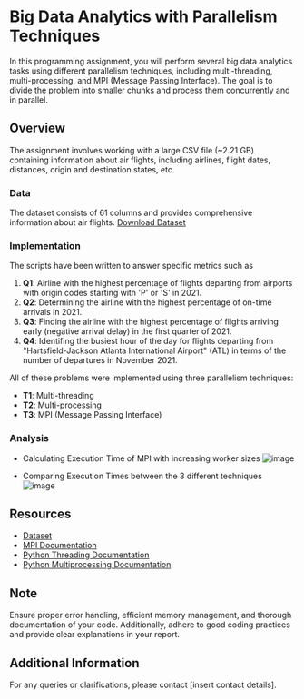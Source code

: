 # Big Data Analytics with Parallelism Techniques

In this programming assignment, you will perform several big data analytics tasks using different parallelism techniques, including multi-threading, multi-processing, and MPI (Message Passing Interface). The goal is to divide the problem into smaller chunks and process them concurrently and in parallel.

## Overview

The assignment involves working with a large CSV file (~2.21 GB) containing information about air flights, including airlines, flight dates, distances, origin and destination states, etc.

### Data

The dataset consists of 61 columns and provides comprehensive information about air flights. [Download Dataset](flight_data.csv)

### Implementation

The scripts have been written to answer specific metrics such as

1. **Q1**: Airline with the highest percentage of flights departing from airports with origin codes starting with 'P' or 'S' in 2021.
2. **Q2**: Determining the airline with the highest percentage of on-time arrivals in 2021.
3. **Q3**: Finding the airline with the highest percentage of flights arriving early (negative arrival delay) in the first quarter of 2021.
4. **Q4**: Identifing the busiest hour of the day for flights departing from "Hartsfield-Jackson Atlanta International Airport" (ATL) in terms of the number of departures in November 2021.

All of these problems were implemented using three parallelism techniques:

- **T1**: Multi-threading
- **T2**: Multi-processing
- **T3**: MPI (Message Passing Interface)

### Analysis

* Calculating Execution Time of MPI with increasing worker sizes
![image](https://github.com/Divye2401/Data-Parallelism-Analysis/assets/52701687/8f72ac4d-c1a7-426c-a39e-c247a1799564)

* Comparing Execution Times between the 3 different techniques
![image](https://github.com/Divye2401/Data-Parallelism-Analysis/assets/52701687/ad43fc7c-e6ab-4f39-a62b-5bbe9b70c110)



## Resources

- [Dataset](flight_data.csv)
- [MPI Documentation](https://www.open-mpi.org/)
- [Python Threading Documentation](https://docs.python.org/3/library/threading.html)
- [Python Multiprocessing Documentation](https://docs.python.org/3/library/multiprocessing.html)

## Note

Ensure proper error handling, efficient memory management, and thorough documentation of your code. Additionally, adhere to good coding practices and provide clear explanations in your report.

## Additional Information

For any queries or clarifications, please contact [insert contact details].
